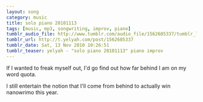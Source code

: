 ```yaml
---
layout: song
category: music
title: solo piano 20101113
tags: [music, mp3, songwriting, improv, piano]
tumblr_audio_file: http://www.tumblr.com/audio_file/1562685337/tumblr_lbu0crDVCE1qzo4ep
tumblr_url: http://t.yelyah.com/post/1562685337
tumblr_date: Sat, 13 Nov 2010 10:26:51
tumblr_teaser: yelyah - "solo piano 20101113" piano improv
---
```

If I wanted to freak myself out, I'd go find out how far behind I am on my word quota.

I still entertain the notion that I'll come from behind to actually win nanowrimo this year.

